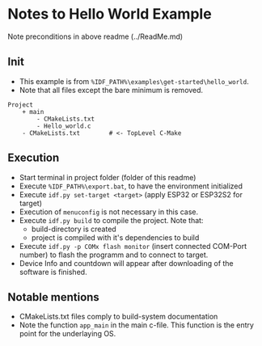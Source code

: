 # Notes to Hello World Example
Note preconditions in above readme (../ReadMe.md)


## Init
- This example is from `%IDF_PATH%\examples\get-started\hello_world`. 
- Note that all files except the bare minimum is removed.
``` text
Project
	+ main
		- CMakeLists.txt
		- Hello_world.c
	- CMakeLists.txt 		# <- TopLevel C-Make
```

## Execution
- Start terminal in project folder (folder of this readme)
- Execute `%IDF_PATH%\export.bat`, to have the environment initialized
- Execute `idf.py set-target <target>` (apply ESP32 or ESP32S2 for target)
- Execution of `menuconfig` is not necessary in this case.
- Execute `idf.py build` to compile the project. Note that:
	- build-directory is created
	- project is compiled with it's dependencies to build
- Execute `idf.py -p COMx flash monitor` (insert connected COM-Port number) to flash the programm and to connect to target.
- Device Info and countdown will appear after downloading of the software is finished.


## Notable mentions
- CMakeLists.txt files comply to build-system documentation
- Note the function `app_main` in the main c-file. This function is the entry point for the underlaying OS.
